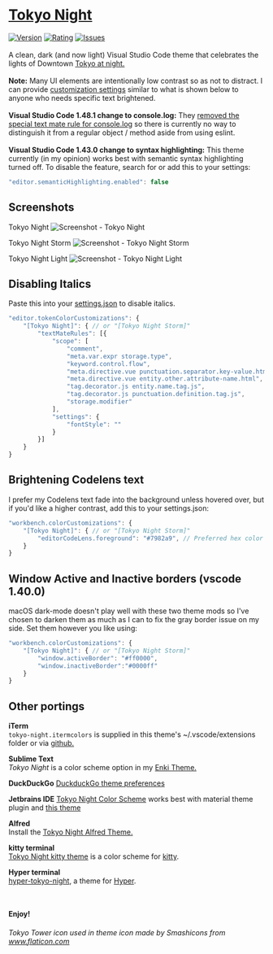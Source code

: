 # [Tokyo Night](https://marketplace.visualstudio.com/items?itemName=enkia.tokyo-night)
[![Version](https://vsmarketplacebadge.apphb.com/version/enkia.tokyo-night.svg)](https://marketplace.visualstudio.com/items?itemName=enkia.tokyo-night)
[![Rating](https://vsmarketplacebadge.apphb.com/rating-star/enkia.tokyo-night.svg)](https://marketplace.visualstudio.com/items?itemName=enkia.tokyo-night)
[![Issues](https://img.shields.io/github/issues/enkia/tokyo-night-vscode-theme)](https://github.com/enkia/tokyo-night-vscode-theme/issues)
<br><br>A clean, dark (and now light) Visual Studio Code theme that celebrates the lights of Downtown [Tokyo at night.](https://www.google.com/search?q=tokyo+night&newwindow=1&sxsrf=ACYBGNRiOGCstG_Xohb8CgG5UGwBRpMIQg:1571032079139&source=lnms&tbm=isch&sa=X&ved=0ahUKEwiayIfIhpvlAhUGmuAKHbfRDaIQ_AUIEigB&biw=1280&bih=666&dpr=2) 
<br><br>**Note:** Many UI elements are intentionally low contrast so as not to distract. I can provide [customization settings](https://code.visualstudio.com/api/references/theme-color) similar to what is shown below to anyone who needs specific text brightened. 
<br><br>**Visual Studio Code 1.48.1 change to console.log:** They [removed the special text mate rule for console.log](https://github.com/microsoft/vscode/issues/104616#issuecomment-675066291) so there is currently no way to distinguish it from a regular object / method aside from using eslint.
<br><br>**Visual Studio Code 1.43.0 change to syntax highlighting:** This theme currently (in my opinion) works best with semantic syntax highlighting turned off. To disable the feature, search for or add this to your settings:
```javascript
"editor.semanticHighlighting.enabled": false
```

## Screenshots
Tokyo Night
![Screenshot - Tokyo Night](https://raw.githubusercontent.com/enkia/tokyo-night-vscode-theme/master/static/ss_tokyo_night.png)

Tokyo Night Storm
![Screenshot - Tokyo Night Storm](https://raw.githubusercontent.com/enkia/tokyo-night-vscode-theme/master/static/ss_tokyo_night_storm.png)

Tokyo Night Light
![Screenshot - Tokyo Night Light](https://raw.githubusercontent.com/enkia/tokyo-night-vscode-theme/master/static/ss_tokyo_day.png)

## Disabling Italics
Paste this into your [settings.json](https://code.visualstudio.com/docs/getstarted/settings#_settings-file-locations) to disable italics.

```javascript
"editor.tokenColorCustomizations": {
    "[Tokyo Night]": { // or "[Tokyo Night Storm]"
        "textMateRules": [{
            "scope": [
                "comment",
                "meta.var.expr storage.type",
                "keyword.control.flow",
                "meta.directive.vue punctuation.separator.key-value.html",
                "meta.directive.vue entity.other.attribute-name.html",
                "tag.decorator.js entity.name.tag.js",
                "tag.decorator.js punctuation.definition.tag.js",
                "storage.modifier"
            ],
            "settings": {
                "fontStyle": ""
            }
        }]
    }
}
```

## Brightening Codelens text
I prefer my Codelens text fade into the background unless hovered over, but if you'd like a higher contrast, add this to your settings.json:
```javascript
"workbench.colorCustomizations": {
    "[Tokyo Night]": { // or "[Tokyo Night Storm]"
        "editorCodeLens.foreground": "#7982a9", // Preferred hex color
    }
}
```

## Window Active and Inactive borders (vscode 1.40.0)
macOS dark-mode doesn't play well with these two theme mods so I've chosen to darken them as much as I can to fix the gray border issue on my side. Set them however you like using:
```javascript
"workbench.colorCustomizations": {
    "[Tokyo Night]": { // or "[Tokyo Night Storm]"
        "window.activeBorder": "#ff0000",
        "window.inactiveBorder":"#0000ff"
    }
}
```


## Other portings
**iTerm**  
`tokyo-night.itermcolors` is supplied in this theme's ~/.vscode/extensions folder or via [github.](https://github.com/enkia/tokyo-night-vscode-theme/blob/master/tokyo-night.itermcolors)

**Sublime Text**  
*Tokyo Night* is a color scheme option in my [Enki Theme.](https://packagecontrol.io/packages/Enki%20Theme)

**DuckDuckGo**
[DuckduckGo theme preferences](https://duckduckgo.com/?kae=d&ks=m&kak=-1&kax=-1&kaq=-1&kap=-1&kao=-1&kau=-1&k5=1&k7=1a1b26&kj=16161e&kx=1abc9c&k21=16161E&k18=-1&ka=e&kaa=BB9AF7&k9=C0CAF5&k8=6183BB&kt=e)

**Jetbrains IDE**
[Tokyo Night Color Scheme](https://plugins.jetbrains.com/plugin/15662-tokyo-night-color-scheme) works best with material theme plugin and [this theme](https://github.com/Grafikart/tokyo-night-jetbrains-theme/blob/main/tokyonight.xml)

**Alfred**   
Install the [Tokyo Night Alfred Theme.](https://www.alfredapp.com/extras/theme/puSaeqbft2/)

**kitty terminal**  
[Tokyo Night kitty theme](https://github.com/davidmathers/tokyo-night-kitty-theme) is a color scheme for [kitty](https://sw.kovidgoyal.net/kitty/).

**Hyper terminal**  
[hyper-tokyo-night](https://github.com/mhyfritz/hyper-tokyo-night), a theme for [Hyper](https://hyper.is/).

<br><br>
**Enjoy!**

###### Tokyo Tower icon used in theme icon made by Smashicons from www.flaticon.com
